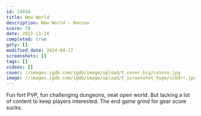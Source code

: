 ```yaml
---
id: 24654
title: New World
description: New World - Review
score: 70
date: 2022-11-24
completed: true
goty: []
modified_date: 2024-04-17
screenshots: []
tags: []
videos: []
cover: //images.igdb.com/igdb/image/upload/t_cover_big/co5sro.jpg
image: //images.igdb.com/igdb/image/upload/t_screenshot_huge/sc6drr.jpg
---
```

Fun fort PVP, fun challenging dungeons, neat open world. But lacking a lot of content to keep players interested. The end game grind for gear score sucks.